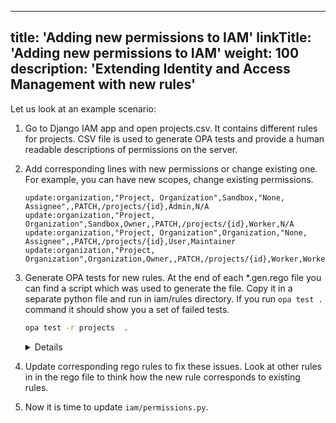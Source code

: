 <!--
 Copyright (C) 2022 Intel Corporation

 SPDX-License-Identifier: MIT
-->

---
title: 'Adding new permissions to IAM'
linkTitle: 'Adding new permissions to IAM'
weight: 100
description: 'Extending Identity and Access Management with new rules'
---

Let us look at an example scenario:

1. Go to Django IAM app and open projects.csv. It contains different rules for
   projects. CSV file is used to generate OPA tests and provide a human
   readable descriptions of permissions on the server.
1. Add corresponding lines with new permissions or change existing one. For
   example, you can have new scopes, change existing permissions.

   ```text
   update:organization,"Project, Organization",Sandbox,"None, Assignee",,PATCH,/projects/{id},Admin,N/A
   update:organization,"Project, Organization",Sandbox,Owner,,PATCH,/projects/{id},Worker,N/A
   update:organization,"Project, Organization",Organization,"None, Assignee",,PATCH,/projects/{id},User,Maintainer
   update:organization,"Project, Organization",Organization,Owner,,PATCH,/projects/{id},Worker,Worker
   ```

1. Generate OPA tests for new rules. At the end of each *.gen.rego file you
   can find a script which was used to generate the file. Copy it in a
   separate python file and run in iam/rules directory. If you run `opa test .`
   command it should show you a set of failed tests.

   ```bash
   opa test -r projects  .
   ```

   <details>

   ```text
   data.projects.test_scope_UPDATE_ORGANIZATION_context_SANDBOX_ownership_OWNER_privilege_BUSINESS_membership_NONE_resource_same_org_TRUE: FAIL (124.672µs)
   data.projects.test_scope_UPDATE_ORGANIZATION_context_SANDBOX_ownership_OWNER_privilege_USER_membership_NONE_resource_same_org_TRUE: FAIL (120.834µs)
   data.projects.test_scope_UPDATE_ORGANIZATION_context_ORGANIZATION_ownership_OWNER_privilege_BUSINESS_membership_OWNER_resource_same_org_TRUE: FAIL (137.214µs)
   data.projects.test_scope_UPDATE_ORGANIZATION_context_ORGANIZATION_ownership_OWNER_privilege_BUSINESS_membership_MAINTAINER_resource_same_org_TRUE: FAIL (121.276µs)
   data.projects.test_scope_UPDATE_ORGANIZATION_context_ORGANIZATION_ownership_OWNER_privilege_BUSINESS_membership_SUPERVISOR_resource_same_org_TRUE: FAIL (120.866µs)
   data.projects.test_scope_UPDATE_ORGANIZATION_context_ORGANIZATION_ownership_OWNER_privilege_BUSINESS_membership_WORKER_resource_same_org_TRUE: FAIL (121.319µs)
   data.projects.test_scope_UPDATE_ORGANIZATION_context_ORGANIZATION_ownership_OWNER_privilege_USER_membership_OWNER_resource_same_org_TRUE: FAIL (121.206µs)
   data.projects.test_scope_UPDATE_ORGANIZATION_context_ORGANIZATION_ownership_OWNER_privilege_USER_membership_MAINTAINER_resource_same_org_TRUE: FAIL (121.113µs)
   data.projects.test_scope_UPDATE_ORGANIZATION_context_ORGANIZATION_ownership_OWNER_privilege_USER_membership_SUPERVISOR_resource_same_org_TRUE: FAIL (121.275µs)
   data.projects.test_scope_UPDATE_ORGANIZATION_context_ORGANIZATION_ownership_OWNER_privilege_USER_membership_WORKER_resource_same_org_TRUE: FAIL (144.481µs)
   data.projects.test_scope_UPDATE_ORGANIZATION_context_ORGANIZATION_ownership_ASSIGNEE_privilege_BUSINESS_membership_OWNER_resource_same_org_TRUE: FAIL (120.804µs)
   data.projects.test_scope_UPDATE_ORGANIZATION_context_ORGANIZATION_ownership_ASSIGNEE_privilege_BUSINESS_membership_MAINTAINER_resource_same_org_TRUE: FAIL (118.605µs)
   data.projects.test_scope_UPDATE_ORGANIZATION_context_ORGANIZATION_ownership_ASSIGNEE_privilege_USER_membership_OWNER_resource_same_org_TRUE: FAIL (132.176µs)
   data.projects.test_scope_UPDATE_ORGANIZATION_context_ORGANIZATION_ownership_ASSIGNEE_privilege_USER_membership_MAINTAINER_resource_same_org_TRUE: FAIL (118.882µs)
   data.projects.test_scope_UPDATE_ORGANIZATION_context_ORGANIZATION_ownership_NONE_privilege_BUSINESS_membership_OWNER_resource_same_org_TRUE: FAIL (126.174µs)
   data.projects.test_scope_UPDATE_ORGANIZATION_context_ORGANIZATION_ownership_NONE_privilege_BUSINESS_membership_MAINTAINER_resource_same_org_TRUE: FAIL (119.258µs)
   data.projects.test_scope_UPDATE_ORGANIZATION_context_ORGANIZATION_ownership_NONE_privilege_USER_membership_OWNER_resource_same_org_TRUE: FAIL (124.428µs)
   data.projects.test_scope_UPDATE_ORGANIZATION_context_ORGANIZATION_ownership_NONE_privilege_USER_membership_MAINTAINER_resource_same_org_TRUE: FAIL (127.936µs)
   --------------------------------------------------------------------------------
   PASS: 2952/2970
   FAIL: 18/2970
   ```

   </details>

1. Update corresponding rego rules to fix these issues. Look at other rules in
   in the rego file to think how the new rule corresponds to existing rules.
1. Now it is time to update `iam/permissions.py`.



